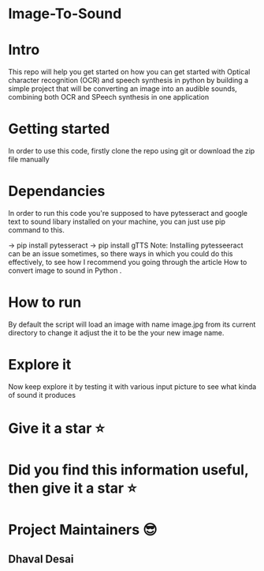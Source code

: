 # Image-To-Sound

# Intro
This repo will help you get started on how you can get started with Optical character recognition (OCR) and speech synthesis in python by building a simple project that will be converting an image into an audible sounds, combining both OCR and SPeech synthesis in one application

# Getting started
In order to use this code, firstly clone the repo using git or download the zip file manually


# Dependancies
In order to run this code you're supposed to have pytesseract and google text to sound libary installed on your machine, you can just use pip command to this.

-> pip install pytesseract
-> pip install gTTS
Note: Installing pytesseeract can be an issue sometimes, so there ways in which you could do this effectively, to see how I recommend you going through the article How to convert image to sound in Python .

# How to run
By default the script will load an image with name image.jpg from its current directory to change it adjust the it to be the your new image name.

# Explore it
Now keep explore it by testing it with various input picture to see what kinda of sound it produces

# Give it a star ⭐

# Did you find this information useful, then give it a star ⭐

# Project Maintainers 😎
## Dhaval Desai
